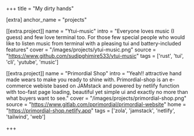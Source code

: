 +++
title = "My dirty hands"

[extra]
anchor_name = "projects"

[[extra.project]]
name = "Ytui-music"
intro = "Everyone loves music (I guess) and few love terminal too. For those few special people who would like to listen music from terminal with a pleasing tui and battery-included features"
cover = "/images/projects/ytui-music.png"
source = "https://www.github.com/sudipghimire533/ytui-music"
tags = ['rust', 'tui', 'cli', 'yutube', 'music']

[[extra.project]]
name = "Primordial Shop"
intro = "Yeah!! attractive hand made wears to make you ready to shine with. Primordial-shop is an e-commerce webiste based on JAMstack and powered by netlify function with too-fast page loading, beautiful yet simple ui and exactly no more than what buyers want to see."
cover = "/images/projects/primordial-shop.png"
source = "https://www.gitlab.com/pprimordial/primordial-website"
home = "https://primordial-shop.netlify.app"
tags = ['zola', 'jamstack', 'netlify', 'tailwind', 'web']


+++

